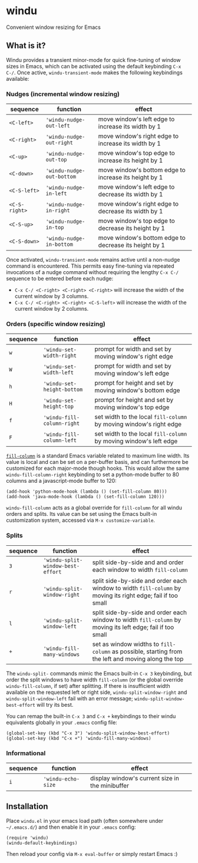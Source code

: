 # windu
Convenient window resizing for Emacs

## What is it?
Windu provides a transient minor-mode for quick fine-tuning of window sizes in Emacs, which can be activated using the default keybinding `C-x C-/`.  Once active, `windu-transient-mode` makes the following keybindings available:

### Nudges (incremental window resizing)
| sequence | function | effect |
| -------- | -------- | ------ |
| `<C-left>`  | `'windu-nudge-out-left` | move window's left edge to increase its width by 1 |
| `<C-right>` | `'windu-nudge-out-right` | move window's right edge to increase its width by 1 |
| `<C-up>` | `'windu-nudge-out-top` | move window's top edge to increase its height by 1 |
| `<C-down>` | `'windu-nudge-out-bottom` | move window's bottom edge to increase its height by 1 |
| `<C-S-left>`  | `'windu-nudge-in-left` | move window's left edge to decrease its width by 1 |
| `<C-S-right>` | `'windu-nudge-in-right` | move window's right edge to decrease its width by 1 |
| `<C-S-up>` | `'windu-nudge-in-top` | move window's top edge to decrease its height by 1 |
| `<C-S-down>` | `'windu-nudge-in-bottom` | move window's bottom edge to decrease its height by 1 |

Once activated, `windu-transient-mode` remains active until a non-nudge command is encountered.  This permits easy fine-tuning via repeated invocations of a nudge command without requiring the lengthy `C-x C-/` sequence to be entered before each nudge:

* `C-x C-/ <C-right> <C-right> <C-right>` will increase the width of the current window by 3 columns.
* `C-x C-/ <C-right> <C-right> <C-S-left>` will increase the width of the current window by 2 columns.

### Orders (specific window resizing)
| sequence | function | effect |
| -------- | -------- | ------ |
| `w` | `'windu-set-width-right` | prompt for width and set by moving window's right edge |
| `W` | `'windu-set-width-left` | prompt for width and set by moving window's left edge |
| `h` | `'windu-set-height-bottom` | prompt for height and set by moving window's bottom edge |
| `H` | `'windu-set-height-top` | prompt for height and set by moving window's top edge |
| `f` | `'windu-fill-column-right` | set width to the local `fill-column` by moving window's right edge |
| `F` | `'windu-fill-column-left` | set width to the local `fill-column` by moving window's left edge |

[`fill-column`](https://www.gnu.org/software/emacs/manual/html_node/emacs/Fill-Commands.html) is a standard Emacs variable related to maximum line width.  Its value is local and can be set on a per-buffer basis, and can furthermore be customized for each major-mode though hooks.  This would allow the same `windu-fill-column-right` keybinding to set a python-mode buffer to 80 columns and a javascript-mode buffer to 120:

    (add-hook 'python-mode-hook (lambda () (set-fill-column 80)))
    (add-hook 'java-mode-hook (lambda () (set-fill-column 120)))

`windu-fill-column` acts as a global override for `fill-column` for all windu orders and splits. Its value can be set using the Emacs built-in customization system, accessed via `M-x customize-variable`.

### Splits
| sequence | function | effect |
| -------- | -------- | ------ |
| `3` | `'windu-split-window-best-effort` | split side-by-side and and order each window to width `fill-column` |
| `r` | `'windu-split-window-right` | split side-by-side and order each window to width `fill-column` by moving its right edge; fail if too small |
| `l` | `'windu-split-window-left` | split side-by-side and order each window to width `fill-column` by moving its left edge; fail if too small |
| `+` | `'windu-fill-many-windows` | set as window widths to `fill-column` as possible, starting from the left and moving along the top |

The `windu-split-` commands mimic the Emacs built-in `C-x 3` keybinding, but order the split windows to have width `fill-column` (or the global override `windu-fill-column`, if set) after splitting. If there is insufficient width available on the requested left or right side, `windu-split-window-right` and `windu-split-window-left` fail with an error message; `windu-split-window-best-effort` will try its best.

You can remap the built-in `C-x 3` and `C-x +` keybindings to their windu equivalents globally in your `.emacs` config file:

    (global-set-key (kbd "C-x 3") 'windu-split-window-best-effort)
    (global-set-key (kbd "C-x +") 'windu-fill-many-windows)

### Informational
| sequence | function | effect |
| -------- | -------- | ------ |
| `i` | `'windu-echo-size` | display window's current size in the minibuffer |

## Installation

Place `windu.el` in your emacs load path (often somewhere under `~/.emacs.d/`) and then enable it in your `.emacs` config:

    (require 'windu)
    (windu-default-keybindings)

Then reload your config via `M-x eval-buffer` or simply restart Emacs :)